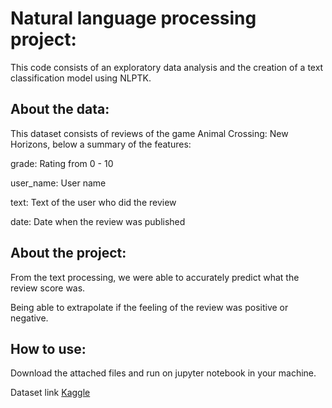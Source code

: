 # Natural language processing project:

This code consists of an exploratory data analysis and the creation of a text classification model using NLPTK.

## About the data:

This dataset consists of reviews of the game Animal Crossing: New Horizons, below a summary of the features:

grade: Rating from 0 - 10

user_name: User name

text: Text of the user who did the review

date: Date when the review was published 

## About the project:

From the text processing, we were able to accurately predict what the review score was.

Being able to extrapolate if the feeling of the review was positive or negative. 

## How to use:

Download the attached files and run on jupyter notebook in your machine.

Dataset link [Kaggle](https://www.kaggle.com/jessemostipak/animal-crossing?select=user_reviews.csv) 
